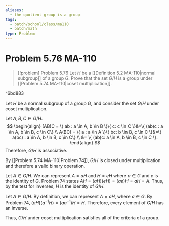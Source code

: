 ```yaml
---
aliases:
  - the quotient group is a group
tags:
  - batch/school/class/ma110
  - batch/math
type: Problem
---
```

# Problem 5.76 MA-110

> [!problem] Problem 5.76
> Let $H$ be a [[Definition 5.2 MA-110|normal subgroup]] of a group $G$. Prove that the set $G/H$ is a group under [[Problem 5.74 MA-110|coset multiplication]].

^6bd883

Let $H$ be a normal subgroup of a group $G$, and consider the set $G/H$ under coset multiplication.

Let $A,B,C \in G/H$.
$$
\begin{align}
(AB)C = \{ ab : a \in  A, b \in  B \}\{ c: c \in  C \}&=\{ (ab)c : a \in  A, b \in  B, c \in  C\} \\
A(BC) = \{ a : a \in  A \}\{ bc: b \in  B, c \in  C \}&=\{ a(bc) : a \in  A, b \in  B, c \in  C\} \\
&= \{ (ab)c: a \in  A, b \in  B, c \in  C \}.
\end{align}
$$
Therefore, $G/H$ is associative.

By [[Problem 5.74 MA-110|Problem 74]], $G/H$ is closed under multiplication and therefore a valid binary operation.

Let $A \in G/H$. We can represent $A=aH$ and $H=eH$ where $a \in G$ and $e$ is the identity of $G$. Problem 74 states $AH=(aH)(eH)=(ae)H=aH=A$. Thus, by the test for inverses, $H$ is the identity of $G/H$.

Let $A \in G/H$. By definition, we can represent $A=aH$, where $a \in G$. By Problem 74, $(aH)(a^{-1}H)=(aa^{-1})H=H$. Therefore, every element of $G/H$ has an inverse.

Thus, $G/H$ under coset multiplication satisfies all of the criteria of a group.
